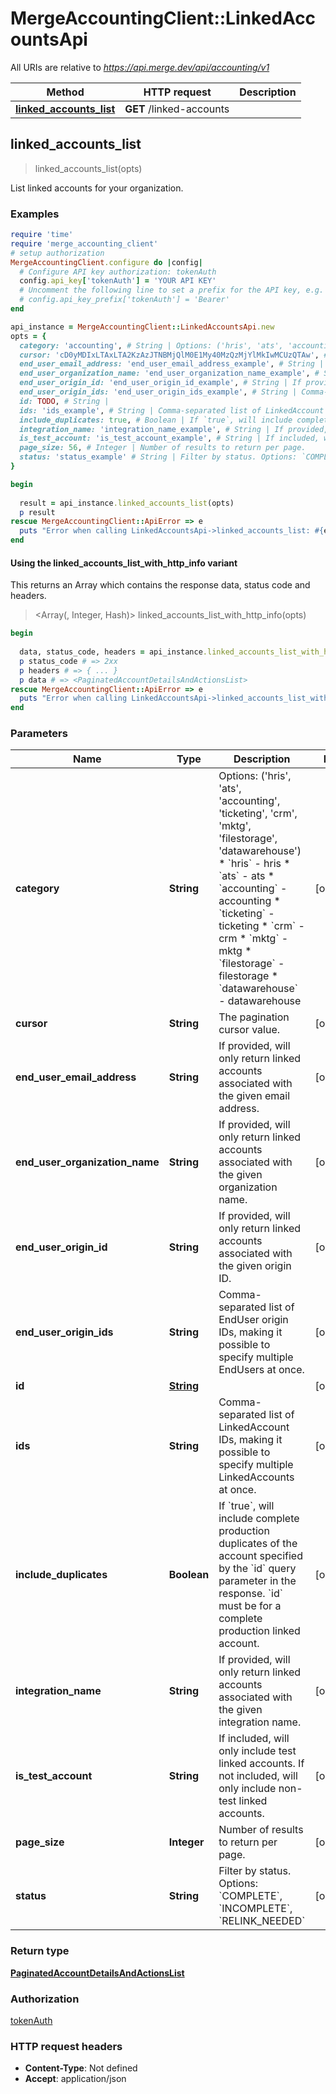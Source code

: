 # MergeAccountingClient::LinkedAccountsApi

All URIs are relative to *https://api.merge.dev/api/accounting/v1*

| Method | HTTP request | Description |
| ------ | ------------ | ----------- |
| [**linked_accounts_list**](LinkedAccountsApi.md#linked_accounts_list) | **GET** /linked-accounts |  |


## linked_accounts_list

> <PaginatedAccountDetailsAndActionsList> linked_accounts_list(opts)



List linked accounts for your organization.

### Examples

```ruby
require 'time'
require 'merge_accounting_client'
# setup authorization
MergeAccountingClient.configure do |config|
  # Configure API key authorization: tokenAuth
  config.api_key['tokenAuth'] = 'YOUR API KEY'
  # Uncomment the following line to set a prefix for the API key, e.g. 'Bearer' (defaults to nil)
  # config.api_key_prefix['tokenAuth'] = 'Bearer'
end

api_instance = MergeAccountingClient::LinkedAccountsApi.new
opts = {
  category: 'accounting', # String | Options: ('hris', 'ats', 'accounting', 'ticketing', 'crm', 'mktg', 'filestorage', 'datawarehouse')  * `hris` - hris * `ats` - ats * `accounting` - accounting * `ticketing` - ticketing * `crm` - crm * `mktg` - mktg * `filestorage` - filestorage * `datawarehouse` - datawarehouse
  cursor: 'cD0yMDIxLTAxLTA2KzAzJTNBMjQlM0E1My40MzQzMjYlMkIwMCUzQTAw', # String | The pagination cursor value.
  end_user_email_address: 'end_user_email_address_example', # String | If provided, will only return linked accounts associated with the given email address.
  end_user_organization_name: 'end_user_organization_name_example', # String | If provided, will only return linked accounts associated with the given organization name.
  end_user_origin_id: 'end_user_origin_id_example', # String | If provided, will only return linked accounts associated with the given origin ID.
  end_user_origin_ids: 'end_user_origin_ids_example', # String | Comma-separated list of EndUser origin IDs, making it possible to specify multiple EndUsers at once.
  id: TODO, # String | 
  ids: 'ids_example', # String | Comma-separated list of LinkedAccount IDs, making it possible to specify multiple LinkedAccounts at once.
  include_duplicates: true, # Boolean | If `true`, will include complete production duplicates of the account specified by the `id` query parameter in the response. `id` must be for a complete production linked account.
  integration_name: 'integration_name_example', # String | If provided, will only return linked accounts associated with the given integration name.
  is_test_account: 'is_test_account_example', # String | If included, will only include test linked accounts. If not included, will only include non-test linked accounts.
  page_size: 56, # Integer | Number of results to return per page.
  status: 'status_example' # String | Filter by status. Options: `COMPLETE`, `INCOMPLETE`, `RELINK_NEEDED`
}

begin
  
  result = api_instance.linked_accounts_list(opts)
  p result
rescue MergeAccountingClient::ApiError => e
  puts "Error when calling LinkedAccountsApi->linked_accounts_list: #{e}"
end
```

#### Using the linked_accounts_list_with_http_info variant

This returns an Array which contains the response data, status code and headers.

> <Array(<PaginatedAccountDetailsAndActionsList>, Integer, Hash)> linked_accounts_list_with_http_info(opts)

```ruby
begin
  
  data, status_code, headers = api_instance.linked_accounts_list_with_http_info(opts)
  p status_code # => 2xx
  p headers # => { ... }
  p data # => <PaginatedAccountDetailsAndActionsList>
rescue MergeAccountingClient::ApiError => e
  puts "Error when calling LinkedAccountsApi->linked_accounts_list_with_http_info: #{e}"
end
```

### Parameters

| Name | Type | Description | Notes |
| ---- | ---- | ----------- | ----- |
| **category** | **String** | Options: (&#39;hris&#39;, &#39;ats&#39;, &#39;accounting&#39;, &#39;ticketing&#39;, &#39;crm&#39;, &#39;mktg&#39;, &#39;filestorage&#39;, &#39;datawarehouse&#39;)  * &#x60;hris&#x60; - hris * &#x60;ats&#x60; - ats * &#x60;accounting&#x60; - accounting * &#x60;ticketing&#x60; - ticketing * &#x60;crm&#x60; - crm * &#x60;mktg&#x60; - mktg * &#x60;filestorage&#x60; - filestorage * &#x60;datawarehouse&#x60; - datawarehouse | [optional] |
| **cursor** | **String** | The pagination cursor value. | [optional] |
| **end_user_email_address** | **String** | If provided, will only return linked accounts associated with the given email address. | [optional] |
| **end_user_organization_name** | **String** | If provided, will only return linked accounts associated with the given organization name. | [optional] |
| **end_user_origin_id** | **String** | If provided, will only return linked accounts associated with the given origin ID. | [optional] |
| **end_user_origin_ids** | **String** | Comma-separated list of EndUser origin IDs, making it possible to specify multiple EndUsers at once. | [optional] |
| **id** | [**String**](.md) |  | [optional] |
| **ids** | **String** | Comma-separated list of LinkedAccount IDs, making it possible to specify multiple LinkedAccounts at once. | [optional] |
| **include_duplicates** | **Boolean** | If &#x60;true&#x60;, will include complete production duplicates of the account specified by the &#x60;id&#x60; query parameter in the response. &#x60;id&#x60; must be for a complete production linked account. | [optional] |
| **integration_name** | **String** | If provided, will only return linked accounts associated with the given integration name. | [optional] |
| **is_test_account** | **String** | If included, will only include test linked accounts. If not included, will only include non-test linked accounts. | [optional] |
| **page_size** | **Integer** | Number of results to return per page. | [optional] |
| **status** | **String** | Filter by status. Options: &#x60;COMPLETE&#x60;, &#x60;INCOMPLETE&#x60;, &#x60;RELINK_NEEDED&#x60; | [optional] |

### Return type

[**PaginatedAccountDetailsAndActionsList**](PaginatedAccountDetailsAndActionsList.md)

### Authorization

[tokenAuth](../README.md#tokenAuth)

### HTTP request headers

- **Content-Type**: Not defined
- **Accept**: application/json

